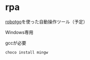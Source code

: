 # rpa

[robotgo](https://github.com/go-vgo/robotgo)を使った自動操作ツール（予定）

Windows専用



gccが必要

```
choco install mingw
```
